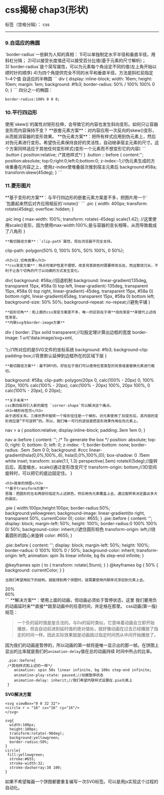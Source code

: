 ﻿# css揭秘 chap3(形状)

标签（空格分隔）： css

---

<h3>9.自适应的椭圆</h3>
`border-radius`一些鲜为人知的真相：
1)可以单独制定水平半径和垂直半径，用斜杠分隔；
2)可以接受长度值还可以接受百分比值(基于元素的尺寸解析)；
3)`border-radius`是个简写属性，可以为元素每个角设定不同的值(左上角开始以顺时针的顺序)
4)为四个角提供完全不同的水平和垂直半径，方法是斜杠前指定1~4个值
自适应的半椭圆
```
div {
	display: inline-block;
	width: 16em;
	height: 10em;
	margin: 1em;
	background: #fb3;
	border-radius: 50% / 100% 100% 0 0;
}
```
四分之一的椭圆：

```
border-radius:100% 0 0 0;
```
<h3>10.平行四边形</h3>
使用`skew()`的属性对矩形拉伸，会导致它的内容也发生斜向变形。如何只让容器变形而内容保持不变？
**嵌套元素方案**：对内容应用一次反向的skew()变形，从而抵消容器的变形效果。
**伪元素方案**：把所有样式应用到伪元素上，然后对伪元素进行变形。希望伪元素保持良好的灵活性，自动继承宿主元素的尺寸。这个方案同样适应于其他任何变形样式(变形一个元素而不想变形它的内容)
```
.button {
    position:relative;
    /*其他样式*/
}
.button :: before {
    content:'';
    position:absolute;
    top:0;right:0;left:0;bottom:0;
    z-index:-1;//伪元素生成的方块重叠在内容之上，使用z-index使堆叠层次推到宿主元素后
    background:#58a;
    transform:skew(45deg);
}
```
<h3>11.菱形图片</h3>
**基于变形的方案**：与平行四边形的嵌套元素方案差不多，把图片用一个`<div>`包裹起来然后对齐应用相反的`rotate()`
```
.pic {
	width: 400px;
	transform: rotate(45deg);
	overflow: hidden;
}

.pic img {
	max-width: 100%;
	transform: rotate(-45deg) scale(1.42);
	//这里使用scale()变形，因为使用max-width:100%;是与容器的变长相等，从而导致裁成了八角形 
}
```
**裁切路径方案**：`clip-path`属性，现在浏览器不完全支持。
```
clip-path: polygon(50% 0, 100% 50%, 50% 100%, 0 50%);
```
<h3>12.切角效果</h3>
**css渐变方案**：特点可维护性差不理想，改变背景颜色时需要修改五处，而且繁琐冗长，不利于让各个切角的尺寸以动画的方式发生变化。
```
div{
	background: #58a;//回退机制
	background: linear-gradient(135deg, transparent 15px, #58a 0) top left,
	            linear-gradient(-135deg, transparent 15px, #58a 0) top right,
	            linear-gradient(-45deg, transparent 15px, #58a 0) bottom right,
	            linear-gradient(45deg, transparent 15px, #58a 0) bottom left;
	background-size: 50% 50%;
	background-repeat: no-repeat;//避免平铺
}
```
**弧形切角**：和上面的css渐变方案差不多，唯一的区别在于用**径向渐变**来替代上述线性渐变。
**内联svg与border-image方案**
```
div {
	border: 21px solid transparent;//勾股定理计算出边框的宽度
	border-image: 1 url('data:image/svg+xml,\
	                      <svg xmlns="http://www.w3.org/2000/svg" width="3" height="3" fill="%2358a">\
	                      <polygon points="0,1 1,0 2,0 3,1 3,2 2,3 1,3 0,2" />\
	                      </svg>');//1所对应的是SVG文件的坐标系统
	background: #fb3;
	background-clip: padding-box;//背景默认延伸到边框所在的区域下层
	}
```
**裁切路径方案**：最不DRY的，好处在于我们可以使用任意类型的背景或者替换元素进行裁切。
```
background: #58a;
clip-path:
	 		polygon(20px 0, calc(100% - 20px) 0, 100% 20px, 100% calc(100% - 20px),
	 		calc(100% - 20px) 100%,
	 		20px 100%, 0 calc(100% - 20px), 0 20px);
```
**关于未来**
css第四版将引入新的属性 `corner-shape`可以解决这个痛点。
<h3>梯形标签页</h3>
由于透视关系，三维世界中旋转一个矩形往往是一个梯形。对元素使用了3D变形后，其内部的变形效应是“不可逆转”的。所以，我们唯一可行的途径是把变形效果作用在伪元素上。
```
nav > a {
	position:relative;
	display:inline-block;
	padding:.3em 1em 0;
}

nav a::before {
	content: ''; /* To generate the box */
	position: absolute;
	top: 0; right: 0; bottom: 0; left: 0;
	z-index: -1;
	border-bottom: none;
	border-radius: .5em .5em 0 0;
	background: #ccc linear-gradient(hsla(0,0%,100%,.6), hsla(0,0%,100%,0));
	box-shadow: 0 .15em white inset;
	transform: scale(1.1, 1.3) perspective(.5em) rotateX(5deg);//旋转后后，高度缩水，scale()通过变形改变尺寸
	transform-origin: bottom;//3D空间旋转时，可以把它的底边固定住。
}
```
<h3>简单的饼图</h3>
**基于transform方案**
思路：把圆形的左右两部份指定为上述颜色，然后用伪元素覆盖上去，通过旋转来决定露出多大的扇区。

```
.pie {
    width:100px;height:100px;
    border-radius:50%;
    background:yellowgreen;
    background-image: linear-gradient(to right, transparent 50%, currentColor 0);
    color: #655;
}
.pie::before {
	content: '';
	display: block;
	margin-left: 50%;
	height: 100%;
	border-radius:0 100% 100% 0/ 50%;
    background-color: inherit;//遮住圆形棕色
    transform-origin: left;//绕着圆形的圆心来旋转
color: #655;
}

.pie::before {
	content: '';
	display: block;
	margin-left: 50%;
	height: 100%;
	border-radius: 0 100% 100% 0 / 50%;
	background-color: inherit;
	transform-origin: left;
	animation: spin 3s linear infinite, bg 6s step-end infinite;
}

@keyframes spin {
	to { transform: rotate(.5turn); }
}
@keyframes bg {
	50% { background: currentColor; }
}
```
当我们希望用如下的结构，就能得到两个饼图时，就需要使用内联样式添加到元素上去。
```
<div class="pie">20%</div>
<div class="pie">60%</div>
```
**解决方案**：使用上面的动画，但动画必须处于暂停状态，这里 我们要用负的动画延时来**直接**跳至动画中的任意时间，并定格在那里。
css动画(第一版)规范：

> 一个负的延时值是是合法的。与0s的延时类似，它意味着动画会立即开始播放，但会自动前进到延时值的绝对值处，就好像动画在过去已经播放了指定的时间一样。因此实际效果就是动画跳过指定时间而从中间开始播放了。

 因为我们的动画是暂停的，所以动画的第一帧将是唯一显示出的那一帧。在饼图上显出的比率就是我们的`animation-delay`值在总的动画持续 时间中所占的比率。
```
 .pie::before{
 /*其他样式和上述的一样*/
	animation: spin 50s linear infinite, bg 100s step-end infinite;
	animation-play-state: paused;//动画暂停状态
	animation-delay: inherit;//我们希望内联样式设置在.pie元素上
 }
```
**SVG解决方案**
```
<svg viewBox="0 0 32 32">
<circle r = "16" cx="16" cy="16"/>
</svg>
```
```
svg{
  width:100px;
  height:100px;
  transform:rotate(-90deg);
  background:yellowgreen;
  border-radius:50%;
}
circle{
 fill:yellowgreen;
  stroke:#655;
  stroke-width:32;
  stroke-dasharray:38 100;
}
```
如果不希望每画一个饼图都要重复编写一次SVG标签。可以是用js实现这个过程的自动化。